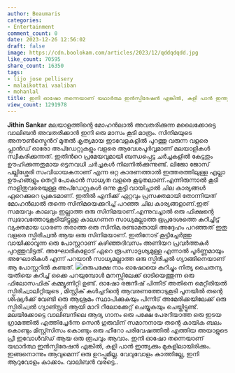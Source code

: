 ```yaml
---
author: Beaumaris
categories:
- Entertainment
comment_count: 0
date: 2023-12-26 12:56:02
draft: false
image: https://cdn.boolokam.com/articles/2023/12/qddqdqdd.jpg
like_count: 70595
share_count: 16350
tags:
- lijo jose pellisery
- malaikottai vaaliban
- mohanlal
title: ഇനി ഓഷോ തന്നെയാണ് യഥാർത്ഥ ഇൻസ്പിരേഷൻ എങ്കിൽ, കളി പാൻ ഇന്ത്യക്കും മുകളിലായിരിക്കും
view_count: 1291978
---
```


**Jithin Sankar** മലയാളത്തിന്റെ മോഹൻലാൽ അവതരിക്കുന്ന മലൈക്കോട്ടെ വാലിബൻ അവതരിക്കാൻ ഇനി ഒരു മാസം കൂടി മാത്രം. സിനിമയുടെ അനൗൺസ്മെൻറ് മുതൽ കൃത്യമായ ഇടവേളകളിൽ പുറത്തു വരുന്ന വളരെ പ്ലാൻഡ് ഓരോ അപ്ഡേറ്റുകളും വളരെ ആവേശപൂർവ്വമാണ് മലയാളികൾ സ്വീകരിക്കുന്നത്. ഇതിൻറെ പ്രമേയവുമായി ബന്ധപ്പെട്ട ചർച്ചകളിൽ കേട്ടതും ഊഹിക്കുന്നതുമായ ഒട്ടനവധി ചർച്ചകൾ നിലനിൽക്കുന്നുണ്ട്. ലിജോ ജോസ് പല്ലിശ്ശേരി സംവിധായകനാണ് എന്ന ഒറ്റ കാരണത്താൽ ഇത്തരത്തിലുള്ള എല്ലാ ഊഹങ്ങളും തെറ്റി പോകാൻ സാധ്യത വളരെ കൂടുതലാണ്.എന്നിരുന്നാൽ കൂടി നാളിതുവരെയുള്ള അപ്ഡേറ്റുകൾ ഒന്നു കൂട്ടി വായിച്ചാൽ ചില കാര്യങ്ങൾ ഏറെക്കുറെ പ്രകടമാണ്. ഇതിൽ എനിക്ക് ഏറ്റവും പ്രസക്തമായി തോന്നിയത് മോഹൻലാൽ തന്നെ സിനിമയെക്കുറിച്ച് പറഞ്ഞ ചില കാര്യങ്ങളാണ്.ഇത് സമയവും കാലവും ഇല്ലാത്ത ഒരു സിനിമയാണ്.എന്നുവച്ചാൽ ഒരു ഫിക്ഷന്റെ സ്വഭാവത്തോടുകൂടിയിട്ടുള്ള കാലഗണന സാധ്യമല്ലാത്ത ഭൂപ്രദേശത്തെ കുറിച്ചിട്ട് വ്യക്തമായ ധാരണ തരാത്ത ഒരു സിനിമ.രണ്ടാമതായി അദ്ദേഹം പറഞ്ഞത് ഇതു വളരെ സ്പിരിച്വൽ ആയ ഒരു സിനിമയാണ്. ഇതിനോട് കൂട്ടിച്ചേർത്തു വായിക്കാവുന്ന ഒരു പോസ്റ്ററാണ് കഴിഞ്ഞദിവസം അണിയറ പ്രവർത്തകർ പുറത്തുവിട്ടത്. അഘോരികളോട് ഏറെ രൂപസാദൃശ്യമുള്ള എന്നാൽ പൂർണ്ണമായും അഘോരികൾ എന്ന് പറയാൻ സാധ്യമല്ലാത്ത ഒരു സ്പിരിച്ചൽ ഗ്യാങ്ങിനെയാണ് ആ പോസ്റ്ററിൽ കണ്ടത്. ![](https://cdn.boolokam.com/articles/2023/12/qddqdqdd.jpg)ഒരുപക്ഷേ നാം ഓഷോയെ കുറിച്ചും നിത്യ ചൈതന്യ യതിയെ കുറിച്ച് ഒക്കെ പറയുമ്പോൾ മനസ്സിലേക്ക് ഓടിയെത്തുന്ന ഒരു ഫിലോസഫിക് കമ്മ്യൂണിറ്റി ഉണ്ട്. ഓഷോ രജനീഷ് പിന്നീട് അതിനെ മെറ്റീരിയൽ സ്പിരിച്വാലിറ്റിയുടെ , മിസ്റ്റിക് കൾച്ചറിന്റെ ആവരണത്തോടുകൂടി പൂനയിൽ തന്റെ ശിഷ്യര്‍ക്ക് വേണ്ടി ഒരു ആശ്രമം സ്ഥാപിക്കുകയും പിന്നീട് അമേരിക്കയിലേക്ക് ഒരു സ്പിരിച്വൽ ഗ്യാങ്സ്റ്റർ ആയി മാറി റീലോക്കേറ്റ് ചെയ്യുകയും ചെയ്തിട്ടുണ്ട്. മലയിക്കോട്ടെ വാലിബനിലെ ആദ്യ ഗാനം ഒരു പക്ഷേ പേരറിയാത്ത ഒരു ഇടയ ഗ്രാമത്തിൽ എത്തിച്ചേർന്ന സെൻ ഗുരുവിന് സമാനനായ തന്റെ കായിക ബലം കൊണ്ടും മിസ്റ്റ്സിസം കൊണ്ടും ഒരു ഹീറോ പരിവേഷത്തിൽ എത്തിയ അയാളുടെ പ്രീ ഇവോൾവ്ഡ് ആയ ഒരു രൂപവും ആവാം. ഇനി ഓഷോ തന്നെയാണ് യഥാർത്ഥ ഇൻസ്പിരേഷൻ എങ്കിൽ, കളി പാൻ ഇന്ത്യക്കും മുകളിലായിരിക്കും. ഇങ്ങനൊന്നും ആവുമെന്ന് ഒരു ഉറപ്പുമില്ല. വേവുവോളം കാത്തില്ലേ, ഇനി ആറുവോളം കാക്കാം. വാലിബൻ വരട്ടെ..